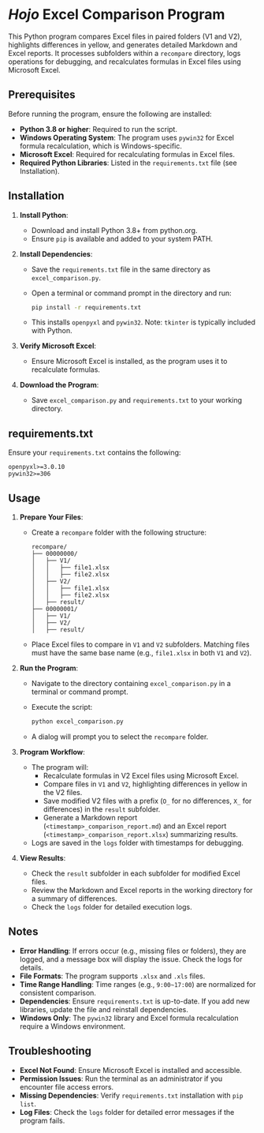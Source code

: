 # ***Hojo*** Excel Comparison Program

This Python program compares Excel files in paired folders (V1 and V2), highlights differences in yellow, and generates detailed Markdown and Excel reports. It processes subfolders within a `recompare` directory, logs operations for debugging, and recalculates formulas in Excel files using Microsoft Excel.

## Prerequisites

Before running the program, ensure the following are installed:

- **Python 3.8 or higher**: Required to run the script.
- **Windows Operating System**: The program uses `pywin32` for Excel formula recalculation, which is Windows-specific.
- **Microsoft Excel**: Required for recalculating formulas in Excel files.
- **Required Python Libraries**: Listed in the `requirements.txt` file (see Installation).

## Installation

1. **Install Python**:

   - Download and install Python 3.8+ from python.org.
   - Ensure `pip` is available and added to your system PATH.

2. **Install Dependencies**:

   - Save the `requirements.txt` file in the same directory as `excel_comparison.py`.
   - Open a terminal or command prompt in the directory and run:

     ```bash
     pip install -r requirements.txt
     ```
   - This installs `openpyxl` and `pywin32`. Note: `tkinter` is typically included with Python.

3. **Verify Microsoft Excel**:

   - Ensure Microsoft Excel is installed, as the program uses it to recalculate formulas.

4. **Download the Program**:

   - Save `excel_comparison.py` and `requirements.txt` to your working directory.

## requirements.txt

Ensure your `requirements.txt` contains the following:

```
openpyxl>=3.0.10
pywin32>=306
```

## Usage

1. **Prepare Your Files**:

   - Create a `recompare` folder with the following structure:

     ```
     recompare/
     ├── 00000000/
     │   ├── V1/
     │   │   ├── file1.xlsx
     │   │   ├── file2.xlsx
     │   ├── V2/
     │   │   ├── file1.xlsx
     │   │   ├── file2.xlsx
     │   ├── result/
     ├── 00000001/
     │   ├── V1/
     │   ├── V2/
     │   ├── result/
     ```
   - Place Excel files to compare in `V1` and `V2` subfolders. Matching files must have the same base name (e.g., `file1.xlsx` in both `V1` and `V2`).

2. **Run the Program**:

   - Navigate to the directory containing `excel_comparison.py` in a terminal or command prompt.
   - Execute the script:

     ```bash
     python excel_comparison.py
     ```
   - A dialog will prompt you to select the `recompare` folder.

3. **Program Workflow**:

   - The program will:
     - Recalculate formulas in V2 Excel files using Microsoft Excel.
     - Compare files in `V1` and `V2`, highlighting differences in yellow in the V2 files.
     - Save modified V2 files with a prefix (`O_` for no differences, `X_` for differences) in the `result` subfolder.
     - Generate a Markdown report (`<timestamp>_comparison_report.md`) and an Excel report (`<timestamp>_comparison_report.xlsx`) summarizing results.
   - Logs are saved in the `logs` folder with timestamps for debugging.

4. **View Results**:

   - Check the `result` subfolder in each subfolder for modified Excel files.
   - Review the Markdown and Excel reports in the working directory for a summary of differences.
   - Check the `logs` folder for detailed execution logs.

## Notes

- **Error Handling**: If errors occur (e.g., missing files or folders), they are logged, and a message box will display the issue. Check the logs for details.
- **File Formats**: The program supports `.xlsx` and `.xls` files.
- **Time Range Handling**: Time ranges (e.g., `9:00~17:00`) are normalized for consistent comparison.
- **Dependencies**: Ensure `requirements.txt` is up-to-date. If you add new libraries, update the file and reinstall dependencies.
- **Windows Only**: The `pywin32` library and Excel formula recalculation require a Windows environment.

## Troubleshooting

- **Excel Not Found**: Ensure Microsoft Excel is installed and accessible.
- **Permission Issues**: Run the terminal as an administrator if you encounter file access errors.
- **Missing Dependencies**: Verify `requirements.txt` installation with `pip list`.
- **Log Files**: Check the `logs` folder for detailed error messages if the program fails.
